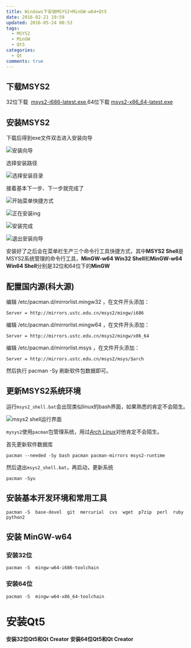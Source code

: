 ```yaml
---
title: Windows下安装MSYS2+MinGW-w64+Qt5
date: 2016-02-21 19:59
updated: 2016-05-24 00:53
tags: 
  - MSYS2
  - MinGW
  - Qt5
categories: 
  - Qt
comments: true
---
```


## 下载MSYS2
32位下载  [msys2-i686-latest.exe](
http://repo.msys2.org/distrib/msys2-i686-latest.exe),64位下载 [msys2-x86_64-latest.exe](http://repo.msys2.org/distrib/msys2-x86_64-latest.exe)

## 安装MSYS2
下载后得到exe文件双击进入安装向导

![安装向导](http://7xuhei.com2.z0.glb.qiniucdn.com/17-4-24/5549947-file_1493014843815_c9d.png)

选择安装路径

![选择安装目录](http://7xuhei.com2.z0.glb.qiniucdn.com/17-4-24/99443283-file_1493014934370_dfc6.png)

<!-- more -->

接着基本下一步、下一步就完成了

![开始菜单快捷方式](http://7xuhei.com2.z0.glb.qiniucdn.com/17-4-24/91413221-file_1493014987625_5723.png)

![正在安装ing](http://7xuhei.com2.z0.glb.qiniucdn.com/17-4-24/89731114-file_1493015021125_a16e.png)

![安装完成](http://7xuhei.com2.z0.glb.qiniucdn.com/17-4-24/89103495-file_1493015124535_97bf.png)

![退出安装向导](http://7xuhei.com2.z0.glb.qiniucdn.com/17-4-24/95360939-file_1493015165654_ea09.png)

安装好了之后会在菜单栏生产三个命令行工具快捷方式，其中**MSYS2 Shell**是MSYS2系统管理的命令行工具，**MinGW-w64 Win32 Shell**和**MinGW-w64 Win64 Shell**分别是32位和64位下的**MinGW**

## 配置国内源(科大源)
编辑 /etc/pacman.d/mirrorlist.mingw32 ，在文件开头添加：

```
Server = http://mirrors.ustc.edu.cn/msys2/mingw/i686
```

编辑 /etc/pacman.d/mirrorlist.mingw64 ，在文件开头添加：

```
Server = http://mirrors.ustc.edu.cn/msys2/mingw/x86_64
```

编辑 /etc/pacman.d/mirrorlist.msys ，在文件开头添加：
```
Server = http://mirrors.ustc.edu.cn/msys2/msys/$arch
```

然后执行 pacman -Sy 刷新软件包数据即可。

## 更新MSYS2系统环境
运行`msys2_shell.bat`会出现类似linux的bash界面，如果熟悉的肯定不会陌生。

![msys2 shell运行界面](http://7xuhei.com2.z0.glb.qiniucdn.com/17-4-24/65995977-file_1493015300079_11741.png)

`mysys2`使用`pacman`包管理系统，用过[*Arch* *Linux*](https://www.archlinux.org/)对他肯定不会陌生。

首先更新软件数据库
```
pacman --needed -Sy bash pacman pacman-mirrors msys2-runtime
```
然后退出`msys2_shell.bat`，再启动，更新系统
```
pacman -Syu
```

## 安装基本开发环境和常用工具
```
pacman -S  base-devel  git  mercurial  cvs  wget  p7zip  perl  ruby  python2
```


## 安装 MinGW-w64
### 安装32位
```
pacman -S  mingw-w64-i686-toolchain
```


### 安装64位
```
pacman -S  mingw-w64-x86_64-toolchain
```


# 安装Qt5
**安装32位Qt5和Qt Creator**
**安装64位Qt5和Qt Creator**

